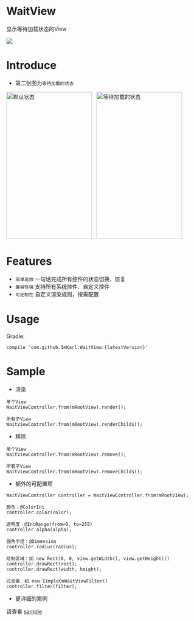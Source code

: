 # WaitView
显示等待加载状态的View

[![](https://jitpack.io/v/imkarl/WaitView.svg)](https://jitpack.io/#imkarl/WaitView)


# Introduce

- 第二张图为`等待加载的状态`

<img src="https://raw.githubusercontent.com/ImKarl/WaitView/master/captures/layout_default.png" width="225" height="385" alt="默认状态"/> . <img src="https://raw.githubusercontent.com/ImKarl/WaitView/master/captures/layout_waitview.png" width="225" height="385" alt="等待加载的状态"/>


# Features

- `简单高效` 一句话完成所有控件的状态切换、恢复
- `兼容性强` 支持所有系统控件、自定义控件
- `可定制性` 自定义渲染规则，按需配置


# Usage

Gradle:

```
compile 'com.github.ImKarl:WaitView:{latestVersion}'
```


# Sample

- 渲染

```
单个View
WaitViewController.from(mRootView).render();

所有子View
WaitViewController.from(mRootView).renderChilds();
```


- 移除

```
单个View
WaitViewController.from(mRootView).remove();

所有子View
WaitViewController.from(mRootView).removeChilds();
```


- 额外的可配置项

```
WaitViewController controller = WaitViewController.from(mRootView);

颜色：@ColorInt
controller.color(color);

透明度：@IntRange(from=0, to=255)
controller.alpha(alpha);

圆角半径：@Dimension
controller.radius(radius);

绘制区域：如 new Rect(0, 0, view.getWidth(), view.getHeight())
controller.drawRect(rect);
controller.drawRect(width, height);

过滤器：如 new SimpleOnWaitViewFilter()
controller.filter(filter);
```


- 更详细的案例

请查看 [sample](https://github.com/ImKarl/WaitView/blob/master/sample/src/main/java/cn/imkarl/waitview/sample/MainActivity.java)
